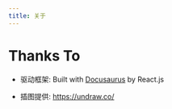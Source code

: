 ```yaml
---
title: 关于
---
```


# Thanks To

- 驱动框架: Built with [Docusaurus](https://docusaurus.io/) by React.js

- 插图提供: <https://undraw.co/>
